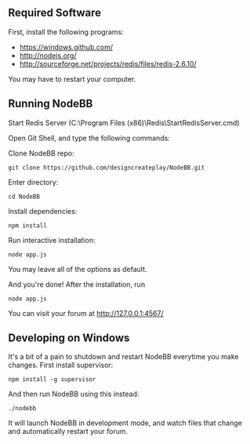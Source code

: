 ## Required Software

First, install the following programs:

* https://windows.github.com/
* http://nodejs.org/
* http://sourceforge.net/projects/redis/files/redis-2.6.10/

You may have to restart your computer.

## Running NodeBB

Start Redis Server (C:\Program Files (x86)\Redis\StartRedisServer.cmd)

Open Git Shell, and type the following commands:

Clone NodeBB repo:

    git clone https://github.com/designcreateplay/NodeBB.git

Enter directory: 

    cd NodeBB

Install dependencies:

    npm install

Run interactive installation:

    node app.js

You may leave all of the options as default.

And you're done! After the installation, run 

    node app.js

You can visit your forum at http://127.0.0.1:4567/


## Developing on Windows

It's a bit of a pain to shutdown and restart NodeBB everytime you make changes. First install supervisor:

    npm install -g supervisor

And then run NodeBB using this instead:

    ./nodebb

It will launch NodeBB in development mode, and watch files that change and automatically restart your forum.
